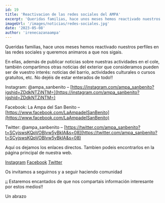 ```yaml
---
id: 19
title: 'Reactivacion de las redes sociales del AMPA'
excerpt: 'Queridas familias, hace unos meses hemos reactivado nuestros perfiles en las redes sociales y queremos animaros a que nos sigais.'
imageUrl: '/images/noticias/redes-sociales.jpg'
date: '2023-05-08'
author: 'irenecazanaampa'
---
```


Queridas familias, hace unos meses hemos reactivado nuestros perfiles en las redes sociales y queremos animaros a que nos sigais.

En ellas, además de publicar noticias sobre nuestras actividades en el cole, también compartimos otras noticias del exterior que consideramos pueden ser de vuestro interés: noticias del barrio, actividades culturales o cursos gratuitos, etc. No dejéis de estar enterados de todo!!

Instagram: @ampa_sanbenito – [https://instagram.com/ampa_sanbenito?igshid=ZDdkNTZiNTM=](https://instagram.com/ampa_sanbenito?igshid=ZDdkNTZiNTM=)

Facebook: La Ampa del San Benito – [https://www.facebook.com/LaAmpadelSanBenito](https://www.facebook.com/LaAmpadelSanBenito)

Twitter: @ampa_sanbenito – [https://twitter.com/ampa_sanbenito?t=SCyjswsKQpVOBlvw5yBkIA&s=08](https://twitter.com/ampa_sanbenito?t=SCyjswsKQpVOBlvw5yBkIA&s=08)

Aquí os dejamos los enlaces directos. Tambien podeis encontrarlos en la página principal de nuestra web.

[Instagram](https://instagram.com/ampa_sanbenito?igshid=ZDdkNTZiNTM=)
[Facebook](https://www.facebook.com/LaAmpadelSanBenito)
[Twitter](https://twitter.com/ampa_sanbenito?t=SCyjswsKQpVOBlvw5yBkIA&s=08)

Os invitamos a seguirnos y a seguir haciendo comunidad

¡¡ Estaremos encantados de que nos compartais información interesante por estos medios!!

Un abrazo